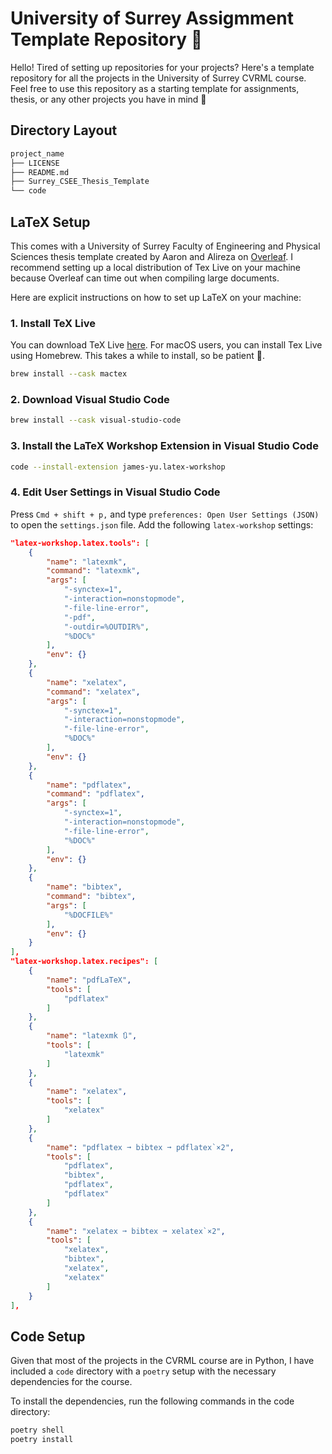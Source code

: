 # University of Surrey Assigmment Template Repository 🦌
Hello! Tired of setting up repositories for your projects? Here's a template repository for all the projects in the University of Surrey CVRML course. Feel free to use this repository as a starting template for assignments, thesis, or any other projects you have in mind 🫶

## Directory Layout
```bash
project_name
├── LICENSE
├── README.md
├── Surrey_CSEE_Thesis_Template
└── code
```
## LaTeX Setup
This comes with a University of Surrey Faculty of Engineering and Physical Sciences thesis template created by Aaron and Alireza on [Overleaf](https://www.overleaf.com/latex/templates/surrey-feps-confirmation-report-template/kffgbyxwcrbg). I recommend setting up a local distribution of Tex Live on your machine because Overleaf can time out when compiling large documents.

Here are explicit instructions on how to set up LaTeX on your machine:

### 1. Install TeX Live
You can download TeX Live [here](https://www.tug.org/texlive/).
For macOS users, you can install Tex Live using Homebrew. This takes a while to install, so be patient 🐢.
```bash
brew install --cask mactex
```

### 2. Download Visual Studio Code
```bash
brew install --cask visual-studio-code
```

### 3. Install the LaTeX Workshop Extension in Visual Studio Code
```bash
code --install-extension james-yu.latex-workshop
```
### 4. Edit User Settings in Visual Studio Code
Press `Cmd + shift + p,` and type `preferences: Open User Settings (JSON)` to open the `settings.json` file. Add the following `latex-workshop` settings:
```json
"latex-workshop.latex.tools": [
    {
        "name": "latexmk",
        "command": "latexmk",
        "args": [
            "-synctex=1",
            "-interaction=nonstopmode",
            "-file-line-error",
            "-pdf",
            "-outdir=%OUTDIR%",
            "%DOC%"
        ],
        "env": {}
    },
    {
        "name": "xelatex",
        "command": "xelatex",
        "args": [
            "-synctex=1",
            "-interaction=nonstopmode",
            "-file-line-error",
            "%DOC%"
        ],
        "env": {}
    },
    {
        "name": "pdflatex",
        "command": "pdflatex",
        "args": [
            "-synctex=1",
            "-interaction=nonstopmode",
            "-file-line-error",
            "%DOC%"
        ],
        "env": {}
    },
    {
        "name": "bibtex",
        "command": "bibtex",
        "args": [
            "%DOCFILE%"
        ],
        "env": {}
    }
],
"latex-workshop.latex.recipes": [
    {
        "name": "pdfLaTeX",
        "tools": [
            "pdflatex"
        ]
    },
    {
        "name": "latexmk 🔃",
        "tools": [
            "latexmk"
        ]
    },
    {
        "name": "xelatex",
        "tools": [
            "xelatex"
        ]
    },
    {
        "name": "pdflatex ➞ bibtex ➞ pdflatex`×2",
        "tools": [
            "pdflatex",
            "bibtex",
            "pdflatex",
            "pdflatex"
        ]
    },
    {
        "name": "xelatex ➞ bibtex ➞ xelatex`×2",
        "tools": [
            "xelatex",
            "bibtex",
            "xelatex",
            "xelatex"
        ]
    }
],
```

## Code Setup
Given that most of the projects in the CVRML course are in Python, I have included a `code` directory with a `poetry` setup with the necessary dependencies for the course.

To install the dependencies, run the following commands in the code directory:
```bash
poetry shell
poetry install
```
